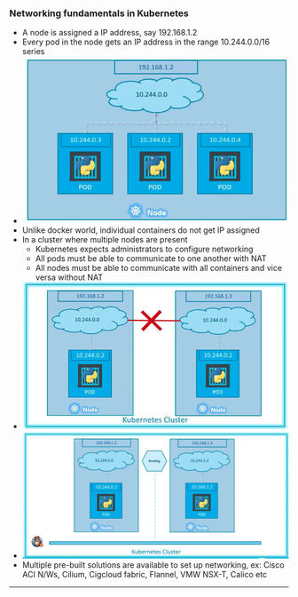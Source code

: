 
### Networking fundamentals in Kubernetes

- A node is assigned a IP address, say 192.168.1.2
- Every pod in the node gets an IP address in the range 10.244.0.0/16 series
- ![kubernetesnetworking-1.png](Attachments/kubernetesnetworking-1.png)
- Unlike docker world, individual containers do not get IP assigned
- In a cluster where multiple nodes are present
	- Kubernetes expects administrators to configure networking
	- All pods must be able to communicate to one another with NAT
	- All nodes must be able to communicate with all containers and vice versa without NAT
- ![kubernetesnetworking-2.png](Attachments/kubernetesnetworking-2.png)
- ![kubernetesnetworking-3.png](Attachments/kubernetesnetworking-3.png)
- Multiple pre-built solutions are available to set up networking, ex: Cisco ACI N/Ws, Cilium, Cigcloud fabric, Flannel, VMW NSX-T, Calico etc


---

